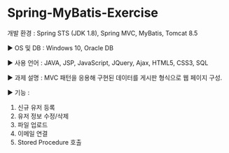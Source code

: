# Spring-MyBatis-Exercise

개발 환경    : Spring STS (JDK 1.8), Spring MVC, MyBatis, Tomcat 8.5

▶ OS 및 DB    : Windows 10, Oracle DB

▶ 사용 언어    : JAVA, JSP, JavaScript, JQuery, Ajax, HTML5, CSS3, SQL

▶ 과제 설명    :  MVC 패턴을 응용해 구현된 데이터를 게시판 형식으로 웹 페이지 구성.

▶ 기능 : 

1. 신규 유저 등록
2. 유저 정보 수정/삭제
3. 파일 업로드 
4. 이메일 연결
5. Stored Procedure 호출
